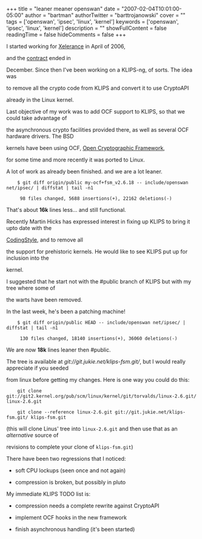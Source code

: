 +++
title = "leaner meaner openswan"
date = "2007-02-04T10:01:00-05:00"
author = "bartman"
authorTwitter = "barttrojanowski"
cover = ""
tags = ['openswan', 'ipsec', 'linux', 'kernel']
keywords = ['openswan', 'ipsec', 'linux', 'kernel']
description = ""
showFullContent = false
readingTime = false
hideComments = false
+++

I started working for [Xelerance](http://www.xelerance.com) in April of 2006, 

and the [contract](http://biz.yahoo.com/prnews/070205/sfm078.html?.v=77) ended in 

December.  Since then I've been working on a KLIPS-ng, of sorts.  The idea was 

to remove all the crypto code from KLIPS and convert it to use CryptoAPI 

already in the Linux kernel.



Last objective of my work was to add OCF support to KLIPS, so that we could take advantage of 

the asynchronous crypto facilities provided there, as well as several OCF hardware drivers.  The BSD 

kernels have been using OCF, [Open Cryptographic Framework](http://ocf-linux.sourceforge.net/),

for some time and more recently it was ported to Linux.



<!--more-->



A lot of work as already been finished.  and we are a lot leaner.



        $ git diff origin/public my-ocf+fsm_v2.6.18 -- include/openswan net/ipsec/ | diffstat | tail -n1

         98 files changed, 5688 insertions(+), 22162 deletions(-)



That's about **16k** lines less... and still functional.



Recently Martin Hicks has expressed interest in fixing up KLIPS to bring it upto date with the 

[CodingStyle](http://lxr.linux.no/source/Documentation/CodingStyle), and to remove all 

the support for prehistoric kernels.  He would like to see KLIPS put up for inclusion into the 

kernel.



I suggested that he start not with the #public branch of KLIPS but with my tree where some of

the warts have been removed.



In the last week, he's been a patching machine!



        $ git diff origin/public HEAD -- include/openswan net/ipsec/ | diffstat | tail -n1

         130 files changed, 18140 insertions(+), 36060 deletions(-)



We are now **18k** lines leaner then #public.



The tree is available at *git://git.jukie.net/klips-fsm.git/*, but I would really appreciate if you seeded

from linux before getting my changes.  Here is one way you could do this:



        git clone git://git2.kernel.org/pub/scm/linux/kernel/git/torvalds/linux-2.6.git/ linux-2.6.git

        git clone --reference linux-2.6.git git://git.jukie.net/klips-fsm.git/ klips-fsm.git



(this will clone Linus' tree into `linux-2.6.git` and then use that as an *alternative* source of

   revisions to complete your clone of `klips-fsm.git`)



There have been two regressions that I noticed:



  - soft CPU lockups (seen once and not again)

  - compression is broken, but possibly in pluto 



My immediate KLIPS TODO list is:



  - compression needs a complete rewrite against CryptoAPI

  - implement OCF hooks in the new framework

  - finish asynchronous handling (it's been started)


